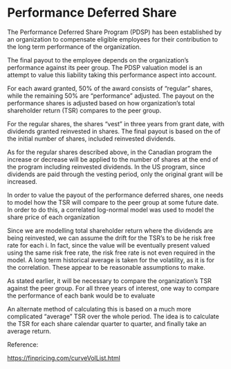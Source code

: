 # Performance Deferred Share

The Performance Deferred Share Program (PDSP) has been established by an organization to compensate eligible employees for their contribution to the long term performance of the organization. 

The final payout to the employee depends on the organization’s performance against its peer group. The PDSP valuation model is an attempt to value this liability taking this performance aspect into account.

For each award granted, 50% of the award consists of “regular” shares, while the
remaining 50% are “performance” adjusted. The payout on the performance shares is
adjusted based on how organization’s total shareholder return (TSR) compares to the peer group.

For the regular shares, the shares “vest” in three years from grant date, with dividends granted reinvested in shares. The final payout is based on the of the initial number of shares, included reinvested dividends.

As for the regular shares described above, in the Canadian program the increase or decrease will be applied to the number of shares at the end of the program including reinvested dividends. In the US program, since dividends are paid through the vesting period, only the original grant will be increased.

In order to value the payout of the performance deferred shares, one needs to model how the TSR will compare to the peer group at some future date. In order to do this, a correlated log-normal model was used to model the share price of each organization

Since we are modelling total shareholder return where the dividends are being reinvested, we can assume the drift for the TSR’s to be he risk free rate for each i. In fact, since the value will be eventually present valued using the same risk free rate, the risk free rate is not even required in the model. A long term historical average is taken for the volatility, as it is for the correlation. These appear to be reasonable assumptions to make.

As stated earlier, it will be necessary to compare the organization’s TSR against the peer group. For all three years of interest, one way to compare the performance of each bank would be to evaluate 

An alternate method of calculating this is based on a much more complicated “average” TSR over the whole period. The idea is to calculate the TSR for each share calendar quarter to quarter, and finally take an average return.


Reference:

https://finpricing.com/curveVolList.html
